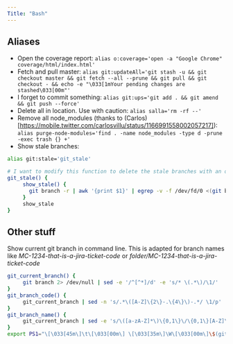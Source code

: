 ```yaml
---
Title: "Bash"
---
```


## Aliases

- Open the coverage report: `alias o:coverage='open -a "Google Chrome" coverage/html/index.html'`
- Fetch and pull master: `alias git:updateAll='git stash -u && git checkout master && git fetch --all --prune && git pull && git checkout - && echo -e "\033[1mYour pending changes are stashed\033[00m"'`
- I forget to commit something: `alias git:ups='git add . && git amend && git push --force'`
- Delete all in location. Use with caution: `alias salla='rm -rf --'`
- Remove all node_modules (thanks to (Carlos)[https://mobile.twitter.com/carlosvillu/status/1166991558002057217]): `alias purge-node-modules='find . -name node_modules -type d -prune -exec trash {} +'`
- Show stale branches:

```sh
alias git:stale='git_stale'

# I want to modify this function to delete the stale branches with an optional argument
git_stale() {
     show_stale() {
       git branch -r | awk '{print $1}' | egrep -v -f /dev/fd/0 <(git branch -vv | grep origin) | awk '{print $1}'
     }
     show_stale
}
```

## Other stuff

Show current git branch in command line. This is adapted for branch names like _MC-1234-that-is-a-jira-ticket-code_ or _folder/MC-1234-that-is-a-jira-ticket-code_
```sh
git_current_branch() {
     git branch 2> /dev/null | sed -e '/^[^*]/d' -e 's/* \(.*\)/\1/'
}
git_branch_code() {
     git_current_branch | sed -n 's/.*\([A-Z]\{2\}-.\{4\}\)-.*/ \1/p'
}
git_branch_name() {
     git_current_branch | sed -e 's/\([a-zA-Z]*\)\{0,1\}\/\{0,1\}[A-Z]\{2\}-.\{4\}-\(.*\)/[\1]\2/' -e 's/-/ /g' -e 's/\[\]//g'
}
export PS1="\[\033[45m\]\t\[\033[00m\] \[\033[35m\]\W\[\033[00m\]\$(git_branch_code) \[\033[1m\]\$(git_branch_name)\[\033[00m\] \$ "
```
